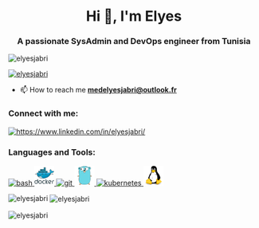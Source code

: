 <h1 align="center">Hi 👋, I'm Elyes</h1>
<h3 align="center">A passionate SysAdmin and DevOps engineer from Tunisia</h3>

<p align="left"> <img src="https://komarev.com/ghpvc/?username=elyesjabri&label=Profile%20views&color=0e75b6&style=flat" alt="elyesjabri" /> </p>

<p align="left"> <a href="https://github.com/ryo-ma/github-profile-trophy"><img src="https://github-profile-trophy.vercel.app/?username=elyesjabri" alt="elyesjabri" /></a> </p>

- 📫 How to reach me **medelyesjabri@outlook.fr**

<h3 align="left">Connect with me:</h3>
<p align="left">
<a href="https://linkedin.com/in/https://www.linkedin.com/in/elyesjabri/" target="blank"><img align="center" src="https://raw.githubusercontent.com/rahuldkjain/github-profile-readme-generator/master/src/images/icons/Social/linked-in-alt.svg" alt="https://www.linkedin.com/in/elyesjabri/" height="30" width="40" /></a>
</p>

<h3 align="left">Languages and Tools:</h3>
<p align="left"> <a href="https://www.gnu.org/software/bash/" target="_blank" rel="noreferrer"> <img src="https://www.vectorlogo.zone/logos/gnu_bash/gnu_bash-icon.svg" alt="bash" width="40" height="40"/> </a> <a href="https://www.docker.com/" target="_blank" rel="noreferrer"> <img src="https://raw.githubusercontent.com/devicons/devicon/master/icons/docker/docker-original-wordmark.svg" alt="docker" width="40" height="40"/> </a> <a href="https://git-scm.com/" target="_blank" rel="noreferrer"> <img src="https://www.vectorlogo.zone/logos/git-scm/git-scm-icon.svg" alt="git" width="40" height="40"/> </a> <a href="https://golang.org" target="_blank" rel="noreferrer"> <img src="https://raw.githubusercontent.com/devicons/devicon/master/icons/go/go-original.svg" alt="go" width="40" height="40"/> </a> <a href="https://kubernetes.io" target="_blank" rel="noreferrer"> <img src="https://www.vectorlogo.zone/logos/kubernetes/kubernetes-icon.svg" alt="kubernetes" width="40" height="40"/> </a> <a href="https://www.linux.org/" target="_blank" rel="noreferrer"> <img src="https://raw.githubusercontent.com/devicons/devicon/master/icons/linux/linux-original.svg" alt="linux" width="40" height="40"/> </a> </p>

<p><img align="left" src="https://github-readme-stats.vercel.app/api/top-langs?username=elyesjabri&show_icons=true&locale=en&layout=compact" alt="elyesjabri" /></p>

<p>&nbsp;<img align="center" src="https://github-readme-stats.vercel.app/api?username=elyesjabri&show_icons=true&locale=en" alt="elyesjabri" /></p>

<p><img align="center" src="https://github-readme-streak-stats.herokuapp.com/?user=elyesjabri&" alt="elyesjabri" /></p>
